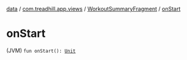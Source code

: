 [data](../../index.md) / [com.treadhill.app.views](../index.md) / [WorkoutSummaryFragment](index.md) / [onStart](./on-start.md)

# onStart

(JVM) `fun onStart(): `[`Unit`](https://kotlinlang.org/api/latest/jvm/stdlib/kotlin/-unit/index.html)